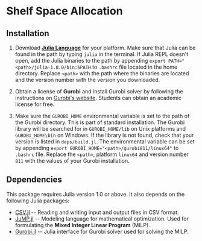 # Shelf Space Allocation
## Installation
1) Download [**Julia Language**](https://julialang.org/) for your platform. Make sure that Julia can be found in the path by typing `julia` in the terminal. If Julia REPL doesn't open, add the Julia binaries to the path by appending `export PATH="<path>/julia-1.0.0/bin:$PATH` to `.bashrc` file located in the home directory. Replace `<path>` with the path where the binaries are located and the version number with the version you downloaded. 

2) Obtain a license of **Gurobi** and install Gurobi solver by following the instructions on [Gurobi's website](http://www.gurobi.com/). Students can obtain an academic license for free.

3) Make sure the `GUROBI_HOME` environmental variable is set to the path of the Gurobi directory. This is part of standard installation. The Gurobi library will be searched for in `GUROBI_HOME/lib` on Unix platforms and `GUROBI_HOME\bin` on Windows. If the library is not found, check that your version is listed in `deps/build.jl`. The environmental variable can be set by appending `export GUROBI_HOME="<path>/gurobi811/linux64"` to `.bashrc` file. Replace the `<path>`, platform `linux64` and version number `811` with the values of your Gurobi installation.


## Dependencies
This package requires Julia version 1.0 or above. It also depends on the following Julia packages:

- [CSV.jl](https://juliadata.github.io/CSV.jl/stable/) -- Reading and writing input and output files in CSV format.
- [JuMP.jl](https://github.com/JuliaOpt/JuMP.jl) -- Modeling language for mathematical optimization. Used for formulating the **Mixed Integer Linear Program** (MILP).
- [Gurobi.jl](https://github.com/JuliaOpt/Gurobi.jl) -- Julia interface for Gurobi solver used for solving the MILP.

<!-- TODO: In Julia REPL run `using Pkg; Pkg.build("Gurobi")` -->
